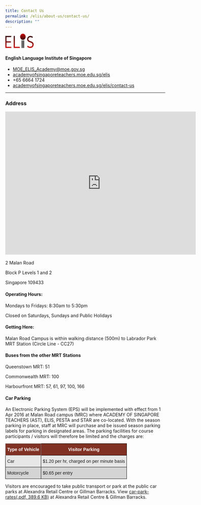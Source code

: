 ```yaml
---
title: Contact Us
permalink: /elis/about-us/contact-us/
description: ""
---
```

<img src="/images/elis.svg" style="width:18%"><br>

#### English Language Institute of Singapore

<ul>
<li><a href="mailto:MOE_ELIS_Academy@moe.gov.sg">MOE_ELIS_Academy@moe.gov.sg</a></li><a href="mailto:MOE_ELIS_Academy@moe.gov.sg">
</a><li><a href="mailto:MOE_ELIS_Academy@moe.gov.sg"></a><a href="https://academyofsingaporeteachers.moe.edu.sg/elis">academyofsingaporeteachers.moe.edu.sg/elis</a></li>
<li>+65 6664 1724</li>
<li><a href="https://academyofsingaporeteachers.moe.edu.sg/elis/contact-us">academyofsingaporeteachers.moe.edu.sg/elis/contact-us</a></li>
</ul>

---

### Address

<iframe loading="lazy" allowfullscreen="" style="border:0;" height="450" width="600" src="https://www.google.com/maps/embed?pb=!1m18!1m12!1m3!1d1480.3088057523332!2d103.80294697718698!3d1.2763155069725216!2m3!1f0!2f0!3f0!3m2!1i1024!2i768!4f13.1!3m3!1m2!1s0x31da1bc6bcffffff%3A0x86c1c80b2bd60a97!2sAcademy%20of%20Singapore%20Teachers!5e0!3m2!1sen!2ssg!4v1680138467048!5m2!1sen!2ssg"></iframe>

2 Malan Road

Block P Levels 1 and 2

Singapore 109433

#### Operating Hours:

Mondays to Fridays: 8:30am to 5:30pm

Closed on Saturdays, Sundays and Public Holidays

#### Getting Here:

Malan Road Campus is within walking distance (500m) to Labrador Park MRT Station (Circle Line - CC27)

#### Buses from the other MRT Stations

Queenstown MRT: 51

Commonwealth MRT: 100

Harbourfront MRT: 57, 61, 97, 100, 166

#### Car Parking

An Electronic Parking System (EPS) will be implemented with effect from 1 Apr 2016 at Malan Road campus (MRC) where ACADEMY OF SINGAPORE TEACHERS (AST), ELIS, PESTA and STAR are co-located. With the season parking in place, staff at MRC will purchase and be issued season parking labels for parking in designated areas. The parking facilities for course participants / visitors will therefore be limited and the charges are:  

<style type="text/css">
.tg  {border-collapse:collapse;border-spacing:0;}
.tg td{border-color:black;border-style:solid;border-width:1px;font-family:Arial, sans-serif;font-size:14px;
  overflow:hidden;padding:10px 5px;word-break:normal;}
.tg th{border-color:black;border-style:solid;border-width:1px;font-family:Arial, sans-serif;font-size:14px;
  font-weight:normal;overflow:hidden;padding:10px 5px;word-break:normal;}
.tg .tg-ag2m{background-color:#E7E7E7;text-align:left;vertical-align:top}
.tg .tg-8yes{background-color:#803124;border-color:inherit;color:#FFF;font-weight:bold;text-align:center;vertical-align:middle}
.tg .tg-848l{background-color:#803124;color:#FFF;font-weight:bold;text-align:center;vertical-align:middle}
.tg .tg-rfng{background-color:#D4D4D4;text-align:left;vertical-align:top}
</style>
<table class="tg">
<thead>
  <tr>
    <th class="tg-8yes"><span style="font-weight:600;color:#FFF">Type of Vehicle</span></th>
    <th class="tg-848l"><span style="font-weight:600;color:#FFF">Visitor Parking</span></th>
  </tr>
</thead>
<tbody>
  <tr>
    <td class="tg-ag2m">Car</td>
    <td class="tg-ag2m">$1.20 per hr, charged on per minute basis</td>
  </tr>
  <tr>
    <td class="tg-rfng">Motorcycle</td>
    <td class="tg-rfng">$0.65 per entry</td>
  </tr>
</tbody>
</table>

Visitors are encouraged to take public transport or park at the public car parks at Alexandra Retail Centre or Gillman Barracks. View&nbsp;[car-park-rates(.pdf, 389.6 KB)](/files/car-park-rates.pdf)&nbsp;at Alexandra Retail Centre &amp; Gillman Barracks.